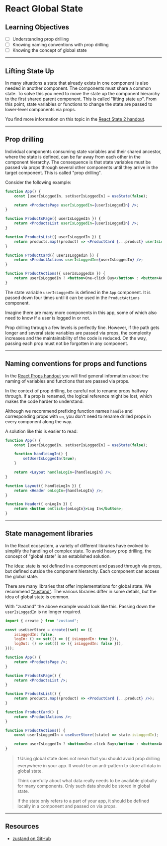 # React Global State

## Learning Objectives

-   [ ] Understanding prop drilling
-   [ ] Knowing naming conventions with prop drilling
-   [ ] Knowing the concept of global state

---

## Lifting State Up

In many situations a state that already exists in one component is also needed in another component. The components must share a common state. To solve this you need to move the state up the component hierarchy to the first shared parent component. This is called "lifting state up". From this point, state variables or functions to change the state are passed to lower-level components via props.

You find more information on this topic in the [React State 2 handout](../react-state-2/react-state-2.md).

---

## Prop drilling

Individual components consuming state variables and their shared ancestor, where the state is defined, can be far away from each other in the component hierarchy. The consequence is that state variables must be passed via props through several other components until they arrive in the target component. This is called "prop drilling".

Consider the following example:

```jsx
function App() {
	const [userIsLoggedIn, setUserIsLoggedIn] = useState(false);

	return <ProductsPage userIsLoggedIn={userIsLoggedIn} />;
}

function ProductsPage({ userIsLoggedIn }) {
	return <ProductsList userIsLoggedIn={userIsLoggedIn} />;
}

function ProductsList({ userIsLoggedIn }) {
	return products.map((product) => <ProductCard {...product} userIsLoggedIn={userIsLoggedIn} />);
}

function ProductCard({ userIsLoggedIn }) {
	return <ProductActions userIsLoggedIn={userIsLoggedIn} />;
}

function ProductActions({ userIsLoggedIn }) {
	return userIsLoggedIn ? <button>One-click Buy</button> : <button>Add to Basket</button>;
}
```

The state variable `userIsLoggedIn` is defined in the `App` component. It is passed down four times until it can be used in the `ProductActions` component.

Imagine there are many more components in this app, some of which also need to know if a user is logged in or not.

Prop drilling through a few levels is perfectly fine. However, if the path gets longer and several state variables are passed via props, the complexity increases and the maintainability of the code is reduced. On the way, passing each prop must not be forgotten in any component.

---

## Naming conventions for props and functions

In the [React Props handout](../react-props/react-props.md) you will find general information about the naming of variables and functions that are passed via props.

In the context of prop drilling, be careful not to rename props halfway through. If a prop is renamed, the logical reference might be lost, which makes the code harder to understand.

Although we recommend prefixing function names `handle` and corresponding props with `on`, you don't need to rename drilled props in every component along the way.

A solution like this is easier to read:

```jsx
function App() {
	const [userIsLoggedIn, setUserIsLoggedIn] = useState(false);

	function handleLogIn() {
		setUserIsLoggedIn(true);
	}

	return <Layout handleLogIn={handleLogIn} />;
}

function Layout({ handleLogIn }) {
	return <Header onLogIn={handleLogIn} />;
}

function Header({ onLogIn }) {
	return <button onClick={onLogIn}>Log In</button>;
}
```

---

## State management libraries

In the React ecosystem, a variety of different libraries have evolved to simplify the handling of complex state. To avoid heavy prop drilling, the concept of "global state" is an established solution.

The idea: state is not defined in a component and passed through via props, but defined outside the component hierarchy. Each component can access the global state.

There are many libraries that offer implementations for global state. We recommend ["zustand"](https://github.com/pmndrs/zustand). The various libraries differ in some details, but the idea of global state is common.

With "zustand" the above example would look like this. Passing down the `userIsLoggedIn` is no longer required.

```jsx
import { create } from "zustand";

const useUserStore = create((set) => ({
	isLoggedIn: false,
	logIn: () => set(() => ({ isLoggedIn: true })),
	logOut: () => set(() => ({ isLoggedIn: false })),
}));

function App() {
	return <ProductsPage />;
}

function ProductsPage() {
	return <ProductsList />;
}

function ProductsList() {
	return products.map((product) => <ProductCard {...product} />);
}

function ProductCard() {
	return <ProductActions />;
}

function ProductActions() {
	const userIsLoggedIn = useUserStore((state) => state.isLoggedIn);

	return userIsLoggedIn ? <button>One-click Buy</button> : <button>Add to Basket</button>;
}
```

> ❗️ Using global state does not mean that you should avoid prop drilling everywhere in your app. It would be an anti-pattern to store all data in global state.
>
> Think carefully about what data really needs to be available globally for many components. Only such data should be stored in global state.
>
> If the state only refers to a part of your app, it should be defined locally in a component and passed on via props.

---

## Resources

-   [zustand on GitHub](https://github.com/pmndrs/zustand)
